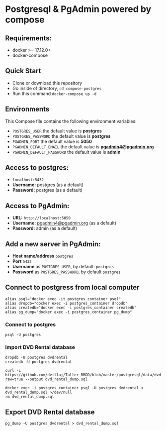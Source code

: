 # Postgresql & PgAdmin powered by compose


## Requirements:
* docker >= 17.12.0+
* docker-compose

## Quick Start
* Clone or download this repository
* Go inside of directory,  `cd compose-postgres`
* Run this command `docker-compose up -d`


## Environments
This Compose file contains the following environment variables:

* `POSTGRES_USER` the default value is **postgres**
* `POSTGRES_PASSWORD` the default value is **postgres**
* `PGADMIN_PORT` the default value is **5050**
* `PGADMIN_DEFAULT_EMAIL` the default value is **pgadmin4@pgadmin.org**
* `PGADMIN_DEFAULT_PASSWORD` the default value is **admin**

## Access to postgres: 
* `localhost:5432`
* **Username:** postgres (as a default)
* **Password:** postgres (as a default)

## Access to PgAdmin: 
* **URL:** `http://localhost:5050`
* **Username:** pgadmin4@pgadmin.org (as a default)
* **Password:** admin (as a default)

## Add a new server in PgAdmin:
* **Host name/address** `postgres`
* **Port** `5432`
* **Username** as `POSTGRES_USER`, by default: `postgres`
* **Password** as `POSTGRES_PASSWORD`, by default `postgres`


## Connect to postgress from local computer


```
alias psql="docker exec -it postgres_container psql"
alias dropdb="docker exec -i postgres_container dropdb"
alias createdb="docker exec -i postgres_container createdb"
alias pg_dump="docker exec -i postgres_container pg_dump"
```

### Connect to postgres

```
psql -U postgres
```

### Import DVD Rental database

```
dropdb -U postgres dvdrental
createdb -U postgres dvdrental

curl -L https://github.com/dvillaj/Taller_BBDD/blob/master/postgresql/data/dvd_rental_dump.sql?raw=true --output dvd_rental_dump.sql

docker exec -i postgres_container psql -U postgres dvdrental < dvd_rental_dump.sql >/dev/null
rm dvd_rental_dump.sql
``` 

## Export DVD Rental database

``` 
pg_dump -U postgres dvdrental > dvd_rental_dump.sql
```